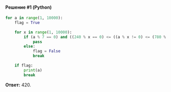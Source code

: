 #### Решение #1 (Python)
```python
for a in range(1, 10000):
	flag = True
	
	for x in range(1, 10000):
		if (a % 7 == 0) and ((240 % x == 0) <= ((a % x != 0) <= (780 % x != 0))):
			pass
		else:
			flag = False
			break
	
	if flag:
		print(a)
		break
```

**Ответ:** 420.

